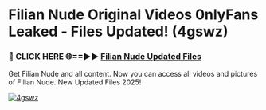 # Filian Nude Original Videos 0nlyFans Leaked - Files Updated! (4gswz)

<h3>🔴 CLICK HERE 🌐==►► <a href="https://tinyurl.com/yc6ubb5a" rel="nofollow">Filian Nude Updated Files</a></h3>

Get Filian Nude and all content. Now you can access all videos and pictures of Filian Nude. New Updated Files 2025!

[![4gswz](https://i.imgur.com/7eu0CRL.gif)](https://tinyurl.com/yc6ubb5a)
